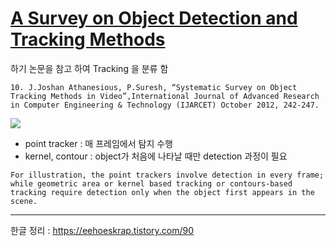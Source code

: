 # [A Survey on Object Detection and Tracking Methods](https://pdfs.semanticscholar.org/25a6/c5dff9a7019475daa81cd5a7f1f2dcdb5cf1.pdf)

하기 논문을 참고 하여 Tracking 을 분류 함 

```
10. J.Joshan Athanesious, P.Suresh, “Systematic Survey on Object Tracking Methods in Video”,International Journal of Advanced Research in Computer Engineering & Technology (IJARCET) October 2012, 242-247.
```

![](https://t1.daumcdn.net/cfile/tistory/2469F54157F8B84417)

- point tracker : 매 프레임에서 탐지 수행 
- kernel, contour : object가 처음에 나타날 때만 detection 과정이 필요  

`For illustration, the point trackers involve detection in every frame; while
geometric area or kernel based tracking or contours-based tracking require detection only when the object first appears
in the scene. `




---

한글 정리 : https://eehoeskrap.tistory.com/90


